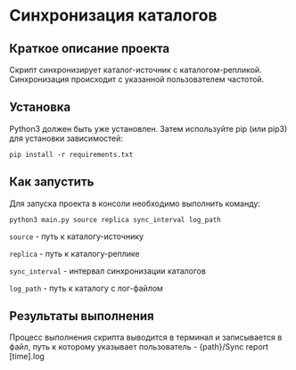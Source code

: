 # Синхронизация каталогов

## Краткое описание проекта

Скрипт синхронизирует каталог-источник с каталогом-репликой. Синхронизация происходит с указанной пользователем частотой. 

## Установка

Python3 должен быть уже установлен. Затем используйте pip (или pip3) для установки зависимостей:

```
pip install -r requirements.txt
```

## Как запустить

Для запуска проекта в консоли необходимо выполнить команду:

```
python3 main.py source replica sync_interval log_path 
```
```source``` - путь к каталогу-источнику

```replica``` - путь к каталогу-реплике

```sync_interval``` - интервал синхронизации каталогов

```log_path``` - путь к каталогу с лог-файлом

## Результаты выполнения

Процесс выполнения скрипта выводится в терминал и записывается в файл, путь к которому указывает пользователь - 
{path}/Sync report [time].log